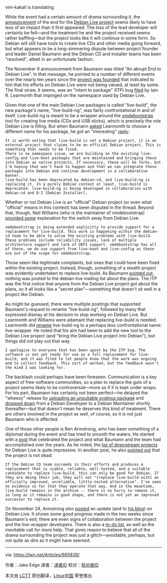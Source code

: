 vim-kakali is translating.

While the event had a certain amount of drama surrounding it, the [announcement][1] of the end for the [Debian Live project][2] seems likely to have less of an impact than it first appeared. The loss of the lead developer will certainly be felt—and the treatment he and the project received seems rather baffling—but the project looks like it will continue in some form. So Debian will still have tools to create live CDs and other media going forward, but what appears to be a long-simmering dispute between project founder and leader Daniel Baumann and the Debian CD and installer teams has been "resolved", albeit in an unfortunate fashion.

The November 9 announcement from Baumann was titled "An abrupt End to Debian Live". In that message, he pointed to a number of different events over the nearly ten years since the [project was founded][3] that indicated to him that his efforts on Debian Live were not being valued, at least by some. The final straw, it seems, was an "intent to package" (ITP) bug [filed][4] by Iain R. Learmonth that impinged on the namespace used by Debian Live.

Given that one of the main Debian Live packages is called "live-build", the new package's name, "live-build-ng", was fairly confrontational in and of itself. Live-build-ng is meant to be a wrapper around the [vmdebootstrap][5] tool for creating live media (CDs and USB sticks), which is precisely the role Debian Live is filling. But when Baumann [asked][6] Learmonth to choose a different name for his package, he got an "interesting" [reply][7]:

```
It is worth noting that live-build is not a Debian project, it is an external project that claims to be an official Debian project. This is something that needs to be fixed.
There is no namespace issue, we are building on the existing live-config and live-boot packages that are maintained and bringing these into Debian as native projects. If necessary, these will be forks, but I'm hoping that won't have to happen and that we can integrate these packages into Debian and continue development in a collaborative manner.
live-build has been deprecated by debian-cd, and live-build-ng is replacing it. In a purely Debian context at least, live-build is deprecated. live-build-ng is being developed in collaboration with debian-cd and D-I [Debian Installer].
```

Whether or not Debian Live is an "official" Debian project (or even what "official" means in this context) has been disputed in the thread. Beyond that, though, Neil Williams (who is the maintainer of vmdebootstrap) [provided some][8] explanation for the switch away from Debian Live:

```
vmdebootstrap is being extended explicitly to provide support for a replacement for live-build. This work is happening within the debian-cd team to be able to solve the existing problems with live-build. These problems include reliability issues, lack of multiple architecture support and lack of UEFI support. vmdebootstrap has all of these, we do use support from live-boot and live-config as these are out of the scope for vmdebootstrap.
```

Those seem like legitimate complaints, but ones that could have been fixed within the existing project. Instead, though, something of a stealth project was evidently undertaken to replace live-build. As Baumann [pointed out][9], nothing was posted to the debian-live mailing list about the plans. The ITP was the first notice that anyone from the Debian Live project got about the plans, so it all looks like a "secret plan"—something that doesn't sit well in a project like Debian.

As might be guessed, there were multiple postings that supported Baumann's request to rename "live-build-ng", followed by many that expressed dismay at his decision to stop working on Debian Live. But Learmonth and Williams were adamant that replacing live-build is needed. Learmonth did [rename][10] live-build-ng to a perhaps less confrontational name: live-wrapper. He noted that his aim had been to add the new tool to the Debian Live project (and "bring the Debian Live project into Debian"), but things did not play out that way.

```
I apologise to everyone that has been upset by the ITP bug. The software is not yet ready for use as a full replacement for live-build, and it was filed to let people know that the work was ongoing and to collect feedback. This sort of worked, but the feedback wasn't the kind I was looking for.
```

The backlash could perhaps have been foreseen. Communication is a key aspect of free-software communities, so a plan to replace the guts of a project seems likely to be controversial—more so if it is kept under wraps. For his part, Baumann has certainly not been perfect—he delayed the "wheezy" release by [uploading an unsuitable syslinux package][11] and [dropped down][12] from a Debian Developer to a Debian Maintainer shortly thereafter—but that doesn't mean he deserves this kind of treatment. There are others involved in the project as well, of course, so it is not just Baumann who is affected.

One of those other people is Ben Armstrong, who has been something of a diplomat during the event and has tried to smooth the waters. He started with a [post][13] that celebrated the project and what Baumann and the team had accomplished over the years. As he noted, the [list of downstream projects][14] for Debian Live is quite impressive. In another post, he also [pointed out][15] that the project is not dead:

```
If the Debian CD team succeeds in their efforts and produces a replacement that is viable, reliable, well-tested, and a suitable candidate to replace live-build, this can only be good for Debian. If they are doing their job, they will not "[replace live-build with] an officially improved, unreliable, little-tested alternative". I've seen no evidence so far that they operate that way. And in the meantime, live-build remains in the archive -- there is no hurry to remove it, so long as it remains in good shape, and there is not yet an improved successor to replace it.
```

On November 24, Armstrong also [posted][16] an update (and to [his blog][17]) on Debian Live. It shows some good progress made in the two weeks since Baumann's exit; there are even signs of collaboration between the project and the live-wrapper developers. There is also a [to-do list][18], as well as the inevitable call for more help. That gives reason to believe that all of the drama surrounding the project was just a glitch—avoidable, perhaps, but not quite as dire as it might have seemed.


---------------------------------

via: https://lwn.net/Articles/665839/

作者：Jake Edge
译者：[译者ID](https://github.com/译者ID)
校对：[校对者ID](https://github.com/校对者ID)

本文由 [LCTT](https://github.com/LCTT/TranslateProject) 原创翻译，[Linux中国](https://linux.cn/) 荣誉推出


[1]: https://lwn.net/Articles/666127/
[2]: http://live.debian.net/
[3]: https://www.debian.org/News/weekly/2006/08/
[4]: https://bugs.debian.org/cgi-bin/bugreport.cgi?bug=804315
[5]: http://liw.fi/vmdebootstrap/
[6]: https://lwn.net/Articles/666173/
[7]: https://lwn.net/Articles/666176/
[8]: https://lwn.net/Articles/666181/
[9]: https://lwn.net/Articles/666208/
[10]: https://lwn.net/Articles/666321/
[11]: https://bugs.debian.org/cgi-bin/bugreport.cgi?bug=699808
[12]: https://nm.debian.org/public/process/14450
[13]: https://lwn.net/Articles/666336/
[14]: http://live.debian.net/project/downstream/
[15]: https://lwn.net/Articles/666338/
[16]: https://lwn.net/Articles/666340/
[17]: http://syn.theti.ca/2015/11/24/debian-live-after-debian-live/
[18]: https://wiki.debian.org/DebianLive/TODO
